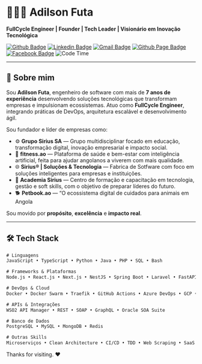 # 👨🏽‍💻 Adilson Futa

**FullCycle Engineer | Founder | Tech Leader | Visionário em Inovação Tecnológica**

 [![Github Badge](https://img.shields.io/badge/-Github-000?style=flat-square&logo=Github&logoColor=white&link=https://github.com/GentilPinto)](https://github.com/adilsonfuta)
[![Linkedin Badge](https://img.shields.io/badge/-LinkedIn-blue?style=flat-square&logo=Linkedin&logoColor=white&link=https://www.linkedin.com/in/gentilpinto/)](https://www.linkedin.com/in/adilson-maria-52b534197/)
[![Gmail Badge](https://img.shields.io/badge/-Gmail-c14438?style=flat-square&logo=Gmail&logoColor=white&link=mailto:gentil.pinto.dev@gmail.com)](mailto:adilsonmariafuta@gmail.com)
[![Github Page Badge](https://img.shields.io/badge/-Github-000?style=flat-circle&logo=Github&logoColor=white&link=https://gentilpinto.github.io/my-page/)](https://adilsonfuta.github.io/)
[![Facebook Badge](https://img.shields.io/badge/-facebook-blue?style=flat-circle&logo=Facebook&logoColor=white&link=https://www.facebook.com/gentil.pinto2)](https://www.facebook.com/adilsonmariafuta/)
![Code Time](https://img.shields.io/endpoint?style=flat&url=https://codetime-api.datreks.com/badge/1946?logoColor=white%26project=%26recentMS=0%26showProject=false)

---

## 🚀 Sobre mim

Sou **Adilson Futa**, engenheiro de software com mais de **7 anos de experiência** desenvolvendo soluções tecnológicas que transformam empresas e impulsionam ecossistemas. Atuo como **FullCycle Engineer**, integrando práticas de DevOps, arquitetura escalável e desenvolvimento ágil.

Sou fundador e líder de empresas como:

- ⚙️ **Grupo Sirius SA** — Grupo multidisciplinar focado em educação, transformação digital, inovação empresarial e impacto social.
- 📲 **fitness.ao** — Plataforma de saúde e bem-estar com inteligência artificial, feita para ajudar angolanos a viverem com mais qualidade.
- 🌐 **Sirius® | Soluções & Tecnologia** — Fabrica de Sotfware com foco em soluções inteligentes para empresas e instituições.
- 🏫 **Academia Sirius** — Centro de formação e capacitação em tecnologia, gestão e soft skills, com o objetivo de preparar líderes do futuro.
- 🐕 **Petbook.ao** — “O ecossistema digital de cuidados para animais em Angola

Sou movido por **propósito**, **excelência** e **impacto real**.

---

## 🛠️ Tech Stack

```txt
# Linguagens
JavaScript • TypeScript • Python • Java • PHP • SQL • Bash

# Frameworks & Plataformas
Node.js • React.js • Next.js • NestJS • Spring Boot • Laravel • FastAPI

# DevOps & Cloud
Docker • Docker Swarm • Traefik • GitHub Actions • Azure DevOps • GCP • Firebase

# APIs & Integrações
WSO2 API Manager • REST • SOAP • GraphQL • Oracle SOA Suite

# Banco de Dados
PostgreSQL • MySQL • MongoDB • Redis

# Outras Skills
Microserviços • Clean Architecture • CI/CD • TDD • Web Scraping • SaaS • OpenAPI
```

 Thanks for visiting. :heart: 

<!-- 
 ## I code with

<a href="https://www.typescriptlang.org" target="_blank">
  <img align="left" title="Typescript" alt="Typescript" width="40px" src="./assets/typescript-logo.svg" />
</a>

<a href="https://pt-br.reactjs.org" target="_blank">
 <img align="left" title="React and React Native" alt="React and React Native" width="40px" src="./assets/react-logo.svg" />
</a>

<a href="https://tailwindcss.com" target="_blank">
 <img align="left" title="Tailwind Css" alt="Tailwind Css" width="40px" src="./assets/tailwind-logo.svg" />
</a>

<a href="https://nextjs.org" target="_blank">
  <img align="left" title="Next Js" alt="Next Js" width="40px" src="./assets/next-logo.svg" />
</a>

<a href="https://nestjs.com" target="_blank">
  <img align="left" title="Nest Js" alt="Nest Js" width="40px" src="./assets/nest-logo.svg" />
</a>

<a href="https://go.dev" target="_blank">
  <img align="left" title="Go Lang" alt="Go Lang" width="40px" src="./assets/golang-logo.svg" />
</a>

<a href="https://graphql.org" target="_blank">
  <img align="left" title="GraphQL" alt="GraphQL" width="40px" src="./assets/graphql-logo.svg" />
</a>

<a href="https://jestjs.io/pt-BR/" target="_blank">
  <img align="left" title="Jest" alt="Jest" width="40px" src="./assets/jest-logo.svg" />
</a>

<a href="https://www.cypress.io" target="_blank">
  <img align="left" title="Cypress" alt="Jest" width="40px" src="./assets/cypress-logo.svg" />
</a>

<a href="https://storybook.js.org" target="_blank">
  <img align="left" title="Storybook" alt="Storybook" width="40px" src="./assets/storybook-logo.svg" />
</a>

--> 
